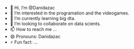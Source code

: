 - 👋 Hi, I’m @Danidazac
- 👀 I’m interested in the programation and the videogames.
- 🌱 I’m currently learning big dta.
- 💞️ I’m looking to collaborate on data scients.
- 📫 How to reach me ...
- 😄 Pronouns: Danidazac
- ⚡ Fun fact: ...

<!---
Danidazac/Danidazac is a ✨ special ✨ repository because its `README.md` (this file) appears on your GitHub profile.
You can click the Preview link to take a look at your changes.
--->
